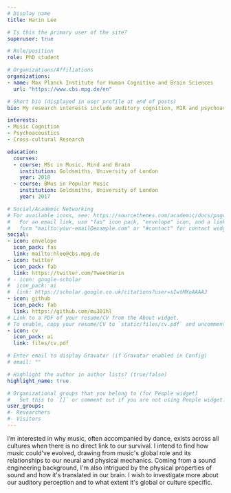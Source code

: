 ```yaml
---
# Display name
title: Harin Lee

# Is this the primary user of the site?
superuser: true

# Role/position
role: PhD student

# Organizations/Affiliations
organizations:
- name: Max Planck Institute for Human Cognitive and Brain Sciences
  url: "https://www.cbs.mpg.de/en"

# Short bio (displayed in user profile at end of posts)
bio: My research interests include auditory cognition, MIR and psychoacoustics.

interests:
- Music Cognition
- Psychoacoustics
- Cross-cultural Research

education:
  courses:
  - course: MSc in Music, Mind and Brain
    institution: Goldsmiths, University of London
    year: 2018
  - course: BMus in Popular Music 
    institution: Goldsmiths, University of London
    year: 2017

# Social/Academic Networking
# For available icons, see: https://sourcethemes.com/academic/docs/page-builder/#icons
#   For an email link, use "fas" icon pack, "envelope" icon, and a link in the
#   form "mailto:your-email@example.com" or "#contact" for contact widget.
social:
- icon: envelope
  icon_pack: fas
  link: mailto:hlee@cbs.mpg.de
- icon: twitter
  icon_pack: fab
  link: https://twitter.com/TweetHarin
# - icon: google-scholar
#  icon_pack: ai
#  link: https://scholar.google.co.uk/citations?user=sIwtMXoAAAAJ
- icon: github
  icon_pack: fab
  link: https://github.com/mu301hl
# Link to a PDF of your resume/CV from the About widget.
# To enable, copy your resume/CV to `static/files/cv.pdf` and uncomment the lines below.
- icon: cv
  icon_pack: ai
  link: files/cv.pdf

# Enter email to display Gravatar (if Gravatar enabled in Config)
# email: ""

# Highlight the author in author lists? (true/false)
highlight_name: true

# Organizational groups that you belong to (for People widget)
#   Set this to `[]` or comment out if you are not using People widget.
user_groups:
#- Researchers
#- Visitors
---
```

I’m interested in why music, often accompanied by dance, exists across all cultures when there is no direct link to our survival. I intend to find how music could've evolved, drawing from music's global role and its relationships to our neural and physical mechanics. Coming from a sound engineering background, I'm also intrigued by the physical properties of sound and how it's translated in our brain. I wish to investigate more about our auditory perception and to what extent it's global or culture specific.

